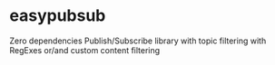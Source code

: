 # easypubsub
Zero dependencies Publish/Subscribe library with topic filtering with RegExes or/and custom content filtering
